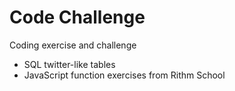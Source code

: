 # Code Challenge
Coding exercise and challenge

- SQL twitter-like tables
- JavaScript function exercises from Rithm School
